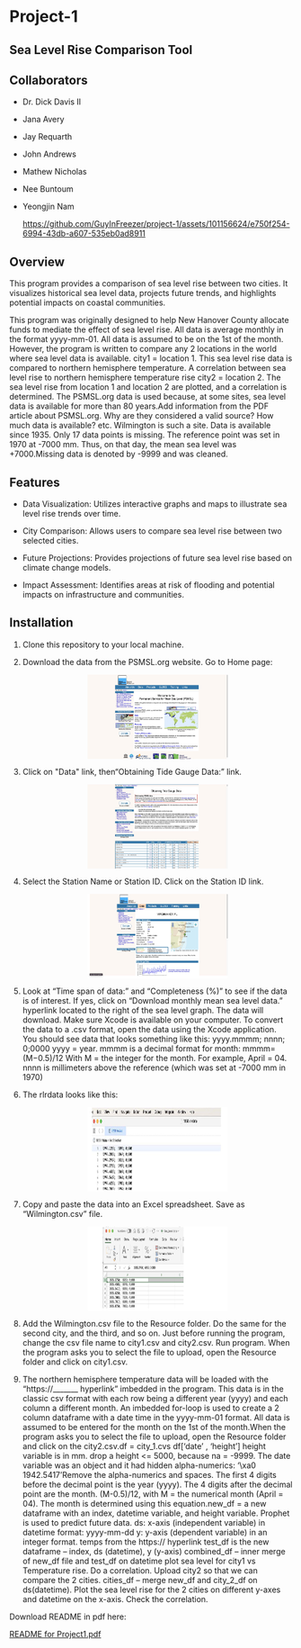 # Project-1

## Sea Level Rise Comparison Tool

## Collaborators

* Dr. Dick Davis II
* Jana Avery
* Jay Requarth
* John Andrews
* Mathew Nicholas
* Nee Buntoum
* Yeongjin Nam
  
  https://github.com/GuyInFreezer/project-1/assets/101156624/e750f254-6994-43db-a607-535eb0ad8911

## Overview

 This program provides a comparison of sea level rise between two cities. It visualizes historical sea level data, projects future trends, and highlights potential impacts on coastal communities.

 This program was originally designed to help New Hanover County allocate funds to mediate the effect of sea level rise. All data is average monthly in the format yyyy-mm-01. All data is assumed to
 be on the 1st of the month. However, the program is written to compare any 2 locations in the world where sea level data is available. city1 = location 1. This sea level rise data is compared to northern hemisphere temperature. A correlation between sea level rise to northern hemisphere temperature rise
 city2 = location 2. The sea level rise from location 1 and location 2 are plotted, and a correlation is determined.
 The PSMSL.org data is used because, at some sites, sea level data is available for more than 80 years.Add information from the PDF article about PSMSL.org. Why are they considered a valid source? How much data is available? etc. Wilmington is such a site. Data is available since 1935. Only 17 data points is missing. The reference point was set in 1970 at -7000 mm. Thus, on that day, the mean sea level was +7000.Missing data is denoted by -9999 and was cleaned.

## Features

* Data Visualization: Utilizes interactive graphs and maps to illustrate sea level rise trends over time.
  
* City Comparison: Allows users to compare sea level rise between two selected cities.
  
* Future Projections: Provides projections of future sea level rise based on climate change models.
  
* Impact Assessment: Identifies areas at risk of flooding and potential impacts on infrastructure and communities.

## Installation

1. Clone this repository to your local machine.
2. Download the data from the PSMSL.org website. Go to Home page:

   <img src="images/psmsl_home.jpg"
        alt="PSMS home" 
        width="250" 
        height="150" 
        style="display: block; margin: 0 auto; align: center;" />
3. Click on "Data" link, then“Obtaining Tide Gauge Data:” link.

    <img src="images/TideGaugeData.jpg" 
        alt="Tide Gauge Data" 
        width="250" 
        height="150" 
        style="display: block; margin: 0 auto; align: center;" />
4. Select the Station Name or Station ID. Click on the Station ID link.

   <img src="images/stationID_link.jpg" 
        alt="station id" 
        width="250" 
        height="150" 
        style="display: block; margin: 0 auto; align: center;" />

5. Look at “Time span of data:” and “Completeness (%)” to see if the data is of interest. If yes, click on “Download monthly mean sea level data.” hyperlink located to
the right of the sea level graph.
The data will download. Make sure Xcode is available on your computer.
To convert the data to a .csv format, open the data using the Xcode application.
You should see data that looks something like this: yyyy.mmmm; nnnn; 0;0000
yyyy = year. mmmm is a decimal format for month: mmmm=(M−0.5)/12
With M = the integer for the month. For example, April = 04. nnnn is millimeters above the reference (which was set at -7000 mm in 1970)
6. The rlrdata looks like this:

   <img src="images/rlrdata.jpg" 
        alt="rlr data" 
        width="250" 
        height="150" 
        style="display: block; margin: 0 auto; align: center;" />
7. Copy and paste the data into an Excel spreadsheet. Save as “Wilmington.csv” file.

   <img src="images/Wilmingtondotcsv.jpg"
        alt="wilmington" 
        width="250" 
        height="150" 
        style="display: block; margin: 0 auto; align: center;" />

8. Add the Wilmington.csv file to the Resource folder. Do the same for the second city, and the third, and so on. Just before running the program, change the csv file name to city1.csv and city2.csv. Run program. When the program asks you to select the file to upload, open the Resource folder and click on city1.csv.
9. The northern hemisphere temperature data will be loaded with the “https://_______ hyperlink” imbedded in the program. This data is in the classic csv format with each row being a different year (yyyy) and each column a different month. An imbedded for-loop is used to create a 2 column dataframe with a date time in the yyyy-mm-01 format. All data is assumed to be entered for the month on the 1st of the month.When the program asks you to select the file to upload, open the Resource folder and click on the city2.csv.df = city_1.cvs df[‘date’ , ‘height’]
height variable is in mm. drop a height <= 5000, because na = -9999. The date variable was an object and it had hidden alpha-numerics: ‘\xa0  1942.5417’Remove the alpha-numerics and spaces. The first 4 digits before the decimal point is the year (yyyy). The 4 digits after the decimal point are the month. (M-0.5)/12, with M = the numerical month (April = 04). The month is determined using this
equation.new_df = a new dataframe with an index, datetime variable, and height variable. Prophet is used to predict future data.
ds: x-axis (independent variable) in datetime format: yyyy-mm-dd
y:  y-axis  (dependent variable) in an integer format.
temps from the https:// hyperlink
test_df is the new dataframe – index, ds (datetime), y (y-axis)
combined_df – inner merge of new_df file and test_df on datetime plot sea level for city1 vs Temperature rise.
Do a correlation. Upload city2 so that we can compare the 2 cities. cities_df – merge new_df and city_2_df on ds(datetime). Plot the sea level rise for the 2 cities on different y-axes and datetime on the x-axis. Check the correlation.

Download README in pdf here:

[README for Project1.pdf](https://github.com/GuyInFreezer/project-1/files/14230952/README.for.Project1.pdf)
